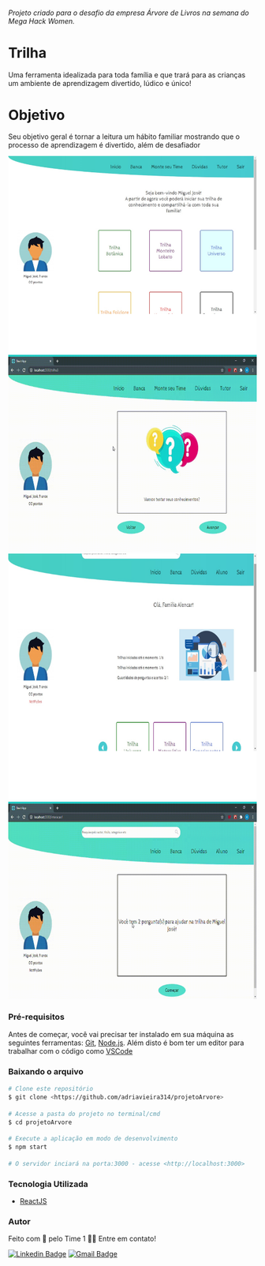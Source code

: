 ###### Projeto criado para o desafio da empresa Árvore de Livros na semana do Mega Hack Women.

# Trilha
Uma ferramenta idealizada para toda família e que trará para as crianças um ambiente de aprendizagem divertido, lúdico  e único!

# Objetivo
Seu objetivo geral é tornar a leitura um hábito familiar mostrando que o processo de aprendizagem é divertido, além de desafiador

<p align='center'>
    <img src='src/assets/home_aluno.jpg' alt='Home Aluno' width='700px' height='400px' />
    <img src='src/assets/trilha_aluno.gif' alt='Trilha Aluno' width='700px' height='400px' />
    <img src='src/assets/home_tutor.jpg' alt='Home Tutor' width='700px' height='500px' />
    <img src='src/assets/trilha_tutor.gif' alt='Trilha Tutor' width='700px' height='400px' />
</p>

### Pré-requisitos

Antes de começar, você vai precisar ter instalado em sua máquina as seguintes ferramentas:
[Git](https://git-scm.com), [Node.js](https://nodejs.org/en/). 
Além disto é bom ter um editor para trabalhar com o código como [VSCode](https://code.visualstudio.com/)

### Baixando o arquivo

```bash
# Clone este repositório
$ git clone <https://github.com/adriavieira314/projetoArvore>

# Acesse a pasta do projeto no terminal/cmd
$ cd projetoArvore

# Execute a aplicação em modo de desenvolvimento
$ npm start

# O servidor inciará na porta:3000 - acesse <http://localhost:3000>
```

### Tecnologia Utilizada

- [ReactJS](https://pt-br.reactjs.org/)

### Autor

Feito com 🏃 pelo Time 1 👋🏽 Entre em contato!

[![Linkedin Badge](https://img.shields.io/badge/-Adria-blue?style=flat-square&logo=Linkedin&logoColor=white&link=https://https://www.linkedin.com/in/adria-vieira-60070918b/)](https://www.linkedin.com/in/adria-vieira-60070918b/) 
[![Gmail Badge](https://img.shields.io/badge/-adriavieira731@gmail.com-c14438?style=flat-square&logo=Gmail&logoColor=white&link=mailto:adriavieira731@gmail.com)](mailto:adriavieira731@gmail.com)